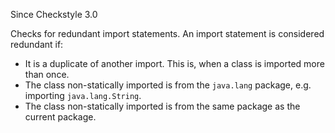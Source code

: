 Since Checkstyle 3.0

Checks for redundant import statements. An import statement is
considered redundant if:

* It is a duplicate of another import. This is, when a class is imported more than once.
* The class non-statically imported is from the `java.lang` package, e.g. importing `java.lang.String`.
* The class non-statically imported is from the same package as the current package.
